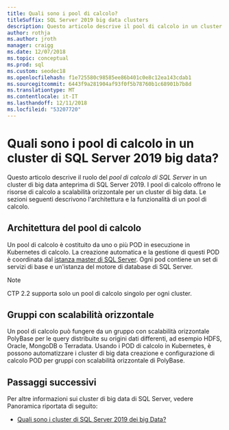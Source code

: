```yaml
---
title: Quali sono i pool di calcolo?
titleSuffix: SQL Server 2019 big data clusters
description: Questo articolo descrive il pool di calcolo in un cluster di big data di SQL Server 2019 (anteprima).
author: rothja
ms.author: jroth
manager: craigg
ms.date: 12/07/2018
ms.topic: conceptual
ms.prod: sql
ms.custom: seodec18
ms.openlocfilehash: f1e725580c98585ee86b401c0e8c12ea143cdab1
ms.sourcegitcommit: 6443f9a281904af93f0f5b78760b1c68901b7b8d
ms.translationtype: MT
ms.contentlocale: it-IT
ms.lasthandoff: 12/11/2018
ms.locfileid: "53207720"
---
```

# <a name="what-are-compute-pools-in-a-sql-server-2019-big-data-cluster"></a>Quali sono i pool di calcolo in un cluster di SQL Server 2019 big data?

Questo articolo descrive il ruolo del *pool di calcolo di SQL Server* in un cluster di big data anteprima di SQL Server 2019. I pool di calcolo offrono le risorse di calcolo a scalabilità orizzontale per un cluster di big data. Le sezioni seguenti descrivono l'architettura e la funzionalità di un pool di calcolo.

## <a name="compute-pool-architecture"></a>Architettura del pool di calcolo

Un pool di calcolo è costituito da uno o più POD in esecuzione in Kubernetes di calcolo. La creazione automatica e la gestione di questi POD è coordinata dal [istanza master di SQL Server](concept-master-instance.md). Ogni pod contiene un set di servizi di base e un'istanza del motore di database di SQL Server.

> [!NOTE]
> CTP 2.2 supporta solo un pool di calcolo singolo per ogni cluster.

## <a name="scale-out-groups"></a>Gruppi con scalabilità orizzontale

Un pool di calcolo può fungere da un gruppo con scalabilità orizzontale PolyBase per le query distribuite su origini dati differenti, ad esempio HDFS, Oracle, MongoDB o Terradata. Usando i POD di calcolo in Kubernetes, è possono automatizzare i cluster di big data creazione e configurazione di calcolo POD per gruppi con scalabilità orizzontale di PolyBase.

## <a name="next-steps"></a>Passaggi successivi

Per altre informazioni sui cluster di big data di SQL Server, vedere Panoramica riportata di seguito:

- [Quali sono i cluster di SQL Server 2019 dei big Data?](big-data-cluster-overview.md)
